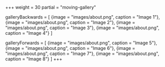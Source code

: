 +++
weight = 30
partial = "moving-gallery"

galleryBackwards = [
  {image = "images/about.png", caption = "Image 1"},
  {image = "images/about.png", caption = "Image 2"},
  {image = "images/about.png", caption = "Image 3"},
  {image = "images/about.png", caption = "Image 4"}
]

galleryForwards = [
  {image = "images/about.png", caption = "Image 5"},
  {image = "images/about.png", caption = "Image 6"},
  {image = "images/about.png", caption = "Image 7"},
  {image = "images/about.png", caption = "Image 8"}
]
+++